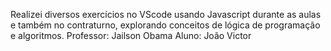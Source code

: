 Realizei diversos exercícios no VScode usando Javascript durante as aulas e também no contraturno, explorando conceitos de lógica de programação e algoritmos.
Professor: Jailson Obama
Aluno: João Victor
